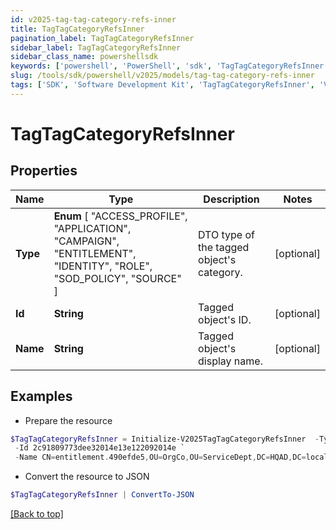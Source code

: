 ```yaml
---
id: v2025-tag-tag-category-refs-inner
title: TagTagCategoryRefsInner
pagination_label: TagTagCategoryRefsInner
sidebar_label: TagTagCategoryRefsInner
sidebar_class_name: powershellsdk
keywords: ['powershell', 'PowerShell', 'sdk', 'TagTagCategoryRefsInner', 'V2025TagTagCategoryRefsInner'] 
slug: /tools/sdk/powershell/v2025/models/tag-tag-category-refs-inner
tags: ['SDK', 'Software Development Kit', 'TagTagCategoryRefsInner', 'V2025TagTagCategoryRefsInner']
---
```



# TagTagCategoryRefsInner

## Properties

Name | Type | Description | Notes
------------ | ------------- | ------------- | -------------
**Type** |  **Enum** [  "ACCESS_PROFILE",    "APPLICATION",    "CAMPAIGN",    "ENTITLEMENT",    "IDENTITY",    "ROLE",    "SOD_POLICY",    "SOURCE" ] | DTO type of the tagged object's category. | [optional] 
**Id** | **String** | Tagged object's ID. | [optional] 
**Name** | **String** | Tagged object's display name. | [optional] 

## Examples

- Prepare the resource
```powershell
$TagTagCategoryRefsInner = Initialize-V2025TagTagCategoryRefsInner  -Type ENTITLEMENT `
 -Id 2c91809773dee32014e13e122092014e `
 -Name CN=entitlement.490efde5,OU=OrgCo,OU=ServiceDept,DC=HQAD,DC=local
```

- Convert the resource to JSON
```powershell
$TagTagCategoryRefsInner | ConvertTo-JSON
```


[[Back to top]](#) 

